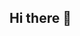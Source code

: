 ## Hi there 👋

<!--
**Nil-Jimenez/Nil-Jimenez** is a ✨ _special_ ✨ repository because its `README.md` (this file) appears on your GitHub profile.
<img width="1280" height="720" alt="image" src="https://github.com/user-attachments/assets/d1fbcab2-967a-4300-965f-5695142998d9" />



Here are some ideas to get you started:

- 🔭 I’m currently working on ...
- 🌱 I’m currently learning ...
- 👯 I’m looking to collaborate on ...
- 🤔 I’m looking for help with ...
- 💬 Ask me about ...
- 📫 How to reach me: ...
- 😄 Pronouns: ...
- ⚡ Fun fact: ...
-->
